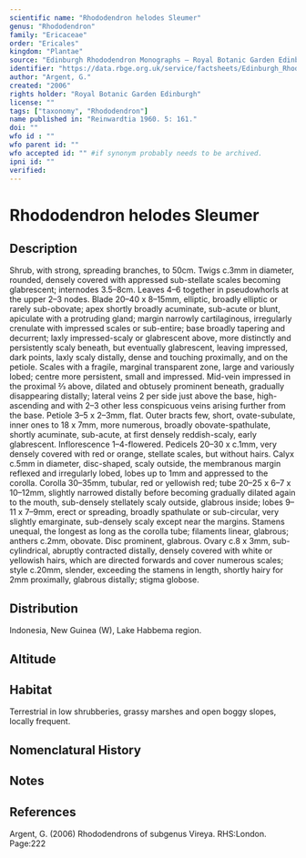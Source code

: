 ```yaml
---
scientific name: "Rhododendron helodes Sleumer"
genus: "Rhododendron"
family: "Ericaceae"
order: "Ericales"
kingdom: "Plantae"
source: "Edinburgh Rhododendron Monographs – Royal Botanic Garden Edinburgh"
identifier: "https://data.rbge.org.uk/service/factsheets/Edinburgh_Rhododendron_Monographs.xhtml"
author: "Argent, G."
created: "2006"
rights holder: "Royal Botanic Garden Edinburgh"
license: ""
tags: ["taxonomy", "Rhododendron"]
name published in: "Reinwardtia 1960. 5: 161."
doi: ""
wfo id : ""
wfo parent id: ""
wfo accepted id: "" #if synonym probably needs to be archived.                      
ipni id: ""
verified:
---
```


                       

# Rhododendron helodes Sleumer

## Description
Shrub, with strong, spreading branches, to 50cm. Twigs c.3mm in diameter, rounded, densely covered with appressed sub-stellate scales becoming glabrescent; internodes 3.5–8cm. Leaves 4–6 together in pseudo­whorls at the upper 2–3 nodes. Blade 20–40 x 8–15mm, elliptic, broadly elliptic or rarely sub-obovate; apex shortl­y broadly acuminate, sub-acute or blunt, apiculate with a protruding gland; margin narrowly cartilaginous, irregularly crenulate with impressed scales or sub-entire; base broadly tapering and decurrent; laxly impressed-scaly or glabrescent above, more distinctly and persistently scaly beneath, but eventually glabrescent, leaving impressed, dark points, laxly scaly distally, dense and touching proximally, and on the petiole. Scales with a fragile, marginal transparent zone, large and variously lobed; centre more persistent, small and impressed. Mid-vein impressed in the proximal 2⁄3 above, dilated and obtusely prominent beneath, gradually disappearing distally; lateral veins 2 per side just above the base, high-ascending and with 2–3 other less conspicuous veins arising further from the base. Petiole 3–5 x 2–3mm, flat. Outer bracts few, short, ovate-subulate, inner ones to 18 x 7mm, more numerous, broadly obovate-spathulate, shortly acuminate, sub-acute, at first densely reddish-scaly, early glabrescent. Inflorescence 1–4-flowered. Pedicels 20–30 x c.1mm, very densely covered with red or orange, stellate scales, but without hairs. Calyx c.5mm in diameter, disc-shaped, scaly outside, the membranous margin reflexed and irregularly lobed, lobes up to 1mm and appressed to the corolla. Corolla 30–35mm, tubular, red or yellowish red; tube 20–25 x 6–7 x 10–12mm, slightly narrowed distally before becoming gradually dilated again to the mouth, sub-densely stellately scaly outside, glabrous inside; lobes 9–11 x 7–9mm, erect or spreading, broadly spathulate or sub-circular, very slightly emarginate, sub-densely scaly except near the margins. Stamens unequal, the longest as long as the corolla tube; filaments linear, glabrous; anthers c.2mm, obovate. Disc prominent, glabrous. Ovary c.8 x 3mm, sub-cylindrical, abruptly contracted distally, densely covered with white or yellowish hairs, which are directed forwards and cover numerous scales; style c.20mm, slender, exceeding the stamens in length, shortly hairy for 2mm proximally, glabrous distally; stigma globose.

## Distribution
Indonesia, New Guinea (W), Lake Habbema region.

## Altitude


## Habitat
Terrestrial in low shrubberies, grassy marshes and open boggy slopes, locally frequent.

## Nomenclatural History

                       
## Notes


## References

Argent, G. (2006) Rhododendrons of subgenus Vireya. RHS:London. Page:222
